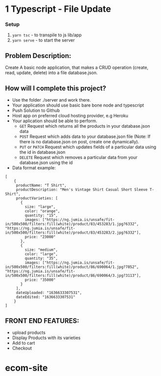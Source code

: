 # 1  Typescript - File Update

### Setup
1. `yarn tsc` - to transpile to js lib/app
2. `yarn serve` - to start the server

## Problem Description:

Create A basic node application, that makes a CRUD operation (create, read, update, delete) into a file database.json.

## How will I complete this project?

- Use the folder ./server and work there.
- Your application should use basic bare bone node and typescript
- Push Solution to Github
- Host app on preferred cloud hosting provider, e.g Heroku
- Your aplication should be able to perform.
  - `GET` Request which returns all the products in your database.json data
  - `POST` Request which adds data to your database.json file (Note: If there is no database.json on post, create one dynamically).
  - `PUT` or `PATCH` Request which updates fields of a particular data using the id in database.json
  - `DELETE` Request which removes a particular data from your database.json using the id
- Data format example:

```
[
    {
     productName: "T Shirt",
     productDescription: "Men's Vintage Shirt Casual Short Sleeve T-Shirt",
     productVarieties: [
       {
         size: "large",
         color: "orange",
         quantity: "15",
         images: ["https://ng.jumia.is/unsafe/fit-in/500x500/filters:fill(white)/product/83/453283/1.jpg?6332", "https://ng.jumia.is/unsafe/fit-in/500x500/filters:fill(white)/product/83/453283/2.jpg?6332"],
         price: "23000"
       },
       {
         size: "medium",
         color: "large",
         quantity: "35",
         images: ["https://ng.jumia.is/unsafe/fit-in/500x500/filters:fill(white)/product/86/690064/1.jpg?7852", "https://ng.jumia.is/unsafe/fit-in/500x500/filters:fill(white)/product/86/690064/3.jpg?3113"],
         price: "35000"
       }
     ],
     dateUploaded: "1636633307531",
     dateEdited: "1636633307531"
    }
]
```

## FRONT END FEATURES:
- upload products
- Display Products with its varieties
- Add to cart
- Checkout
# ecom-site

